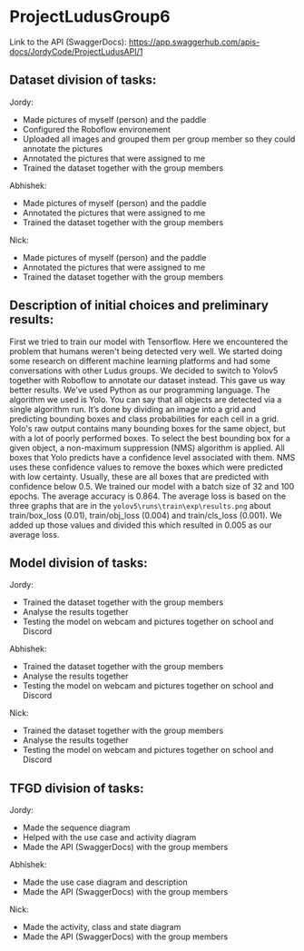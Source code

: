 # ProjectLudusGroup6

Link to the API (SwaggerDocs): https://app.swaggerhub.com/apis-docs/JordyCode/ProjectLudusAPI/1

## Dataset division of tasks:

Jordy:
- Made pictures of myself (person) and the paddle
- Configured the Roboflow environement 
- Uploaded all images and grouped them per group member so they could annotate the pictures
- Annotated the pictures that were assigned to me
- Trained the dataset together with the group members

Abhishek:
- Made pictures of myself (person) and the paddle
- Annotated the pictures that were assigned to me
- Trained the dataset together with the group members

Nick:
- Made pictures of myself (person) and the paddle
- Annotated the pictures that were assigned to me
- Trained the dataset together with the group members


## Description of initial choices and preliminary results:
First we tried to train our model with Tensorflow. Here we encountered the problem that humans weren't being detected very well. We started doing some research on different machine learning platforms and had some conversations with other Ludus groups. We decided to switch to Yolov5 together with Roboflow to annotate our dataset instead. This gave us way better results. We've used Python as our programming language. The algorithm we used is Yolo. You can say that all objects are detected via a single algorithm run. It’s done by dividing an image into a grid and predicting bounding boxes and class probabilities for each cell in a grid. Yolo's raw output contains many bounding boxes for the same object, but with a lot of poorly performed boxes. To select the best bounding box for a given object, a non-maximum suppression (NMS) algorithm is applied. 
All boxes that Yolo predicts have a confidence level associated with them. NMS uses these confidence values to remove the boxes which were predicted with low certainty. Usually, these are all boxes that are predicted with confidence below 0.5. We trained our model with a batch size of 32 and 100 epochs. The average accuracy is 0.864. The average loss is based on the three graphs that are in the `yolov5\runs\train\exp\results.png` about train/box_loss (0.01), train/obj_loss (0.004) and train/cls_loss (0.001). We added up those values and divided this which resulted in 0.005 as our average loss.
 
 
 ## Model division of tasks:
 
 Jordy:
- Trained the dataset together with the group members
- Analyse the results together
- Testing the model on webcam and pictures together on school and Discord

Abhishek:
- Trained the dataset together with the group members
- Analyse the results together
- Testing the model on webcam and pictures together on school and Discord

Nick:
- Trained the dataset together with the group members
- Analyse the results together
- Testing the model on webcam and pictures together on school and Discord

 ## TFGD division of tasks:
 
 Jordy:
- Made the sequence diagram
- Helped with the use case and activity diagram
- Made the API (SwaggerDocs) with the group members

Abhishek:
- Made the use case diagram and description
- Made the API (SwaggerDocs) with the group members

Nick:
- Made the activity, class and state diagram
- Made the API (SwaggerDocs) with the group members


